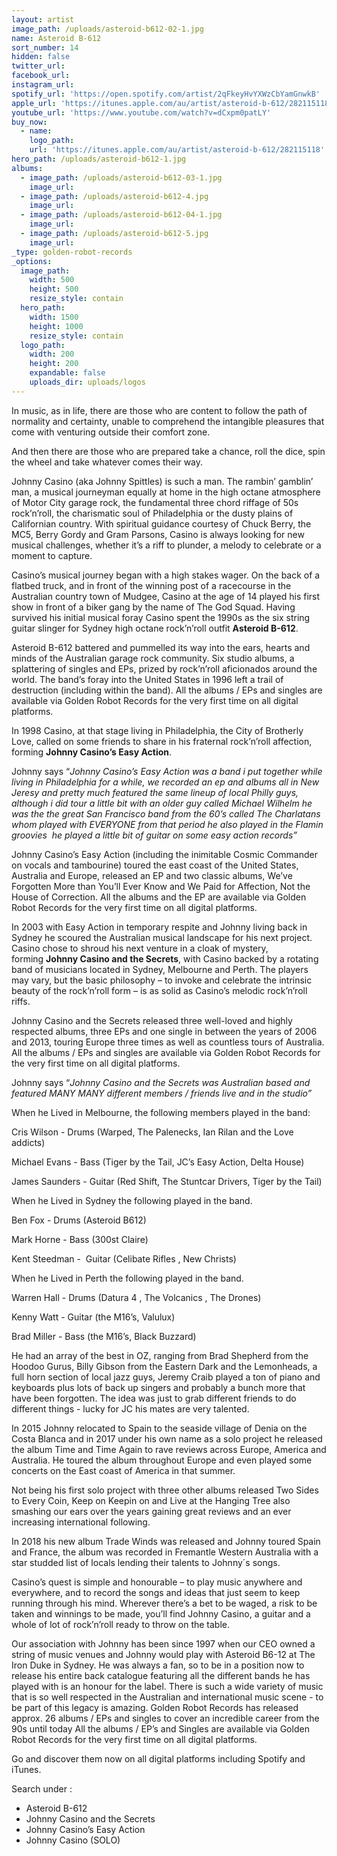 ```yaml
---
layout: artist
image_path: /uploads/asteroid-b612-02-1.jpg
name: Asteroid B-612
sort_number: 14
hidden: false
twitter_url:
facebook_url:
instagram_url:
spotify_url: 'https://open.spotify.com/artist/2qFkeyHvYXWzCbYamGnwkB'
apple_url: 'https://itunes.apple.com/au/artist/asteroid-b-612/282115118'
youtube_url: 'https://www.youtube.com/watch?v=dCxpm0patLY'
buy_now:
  - name:
    logo_path:
    url: 'https://itunes.apple.com/au/artist/asteroid-b-612/282115118'
hero_path: /uploads/asteroid-b612-1.jpg
albums:
  - image_path: /uploads/asteroid-b612-03-1.jpg
    image_url:
  - image_path: /uploads/asteroid-b612-4.jpg
    image_url:
  - image_path: /uploads/asteroid-b612-04-1.jpg
    image_url:
  - image_path: /uploads/asteroid-b612-5.jpg
    image_url:
_type: golden-robot-records
_options:
  image_path:
    width: 500
    height: 500
    resize_style: contain
  hero_path:
    width: 1500
    height: 1000
    resize_style: contain
  logo_path:
    width: 200
    height: 200
    expandable: false
    uploads_dir: uploads/logos
---
```


In music, as in life, there are those who are content to follow the path of normality and certainty, unable to comprehend the intangible pleasures that come with venturing outside their comfort zone.

And then there are those who are prepared take a chance, roll the dice, spin the wheel and take whatever comes their way.&nbsp;

Johnny Casino (aka Johnny Spittles) is such a man. The rambin’ gamblin’ man, a musical journeyman equally at home in the high octane atmosphere of Motor City garage rock, the fundamental three chord riffage of 50s rock’n’roll, the charismatic soul of Philadelphia or the dusty plains of Californian country. With spiritual guidance courtesy of Chuck Berry, the MC5, Berry Gordy and Gram Parsons, Casino is always looking for new musical challenges, whether it’s a riff to plunder, a melody to celebrate or a moment to capture.

Casino’s musical journey began with a high stakes wager. On the back of a flatbed truck, and in front of the winning post of a racecourse in the Australian country town of Mudgee, Casino at the age of 14 played his first show in front of a biker gang by the name of The God Squad. Having survived his initial musical foray Casino spent the 1990s as the six string guitar slinger for Sydney high octane rock’n’roll outfit&nbsp;**Asteroid B-612**.&nbsp;

Asteroid B-612 battered and pummelled its way into the ears, hearts and minds of the Australian garage rock community. Six studio albums, a splattering of singles and EPs, prized by rock’n’roll aficionados around the world. The band’s foray into the United States in 1996 left a trail of destruction (including within the band). All the albums / EPs and singles are available via Golden Robot Records for the very first time on all digital platforms.

In 1998 Casino, at that stage living in Philadelphia, the City of Brotherly Love, called on some friends to share in his fraternal rock’n’roll affection, forming&nbsp;**Johnny Casino’s Easy Action**.&nbsp;

Johnny says “*Johnny Casino’s Easy Action was a band i put together while living in Philadelphia for a while, we recorded an ep and albums all in New Jeresy and pretty much featured the same lineup of local Philly guys, although i did tour a little bit with an older guy called Michael Wilhelm he was the the great San Francisco band from the 60’s called The Charlatans whom played with EVERYONE from that period he also played in the Flamin groovies&nbsp; he played a little bit of guitar on some easy action records”*

Johnny Casino’s Easy Action (including the inimitable Cosmic Commander on vocals and tambourine) toured the east coast of the United States, Australia and Europe, released an EP and two classic albums, We’ve Forgotten More than You’ll Ever Know and We Paid for Affection, Not the House of Correction. All the albums and the EP are available via Golden Robot Records for the very first time on all digital platforms.

In 2003 with Easy Action in temporary respite and Johnny living back in Sydney he scoured the Australian musical landscape for his next project. Casino chose to shroud his next venture in a cloak of mystery, forming&nbsp;**Johnny Casino and the Secrets**, with Casino backed by a rotating band of musicians located in Sydney, Melbourne and Perth. The players may vary, but the basic philosophy – to invoke and celebrate the intrinsic beauty of the rock’n’roll form – is as solid as Casino’s melodic rock’n’roll riffs.

Johnny Casino and the Secrets released three well-loved and highly respected albums, three EPs and one single in between the years of 2006 and 2013, touring Europe three times as well as countless tours of Australia. All the albums / EPs and singles are available via Golden Robot Records for the very first time on all digital platforms.

Johnny says “*Johnny Casino and the Secrets was Australian based and featured MANY MANY different members / friends live and in the studio”*

When he Lived in Melbourne, the following members played in the band:

Cris Wilson - Drums (Warped, The Palenecks, Ian Rilan and the Love addicts)

Michael Evans - Bass (Tiger by the Tail, JC’s Easy Action, Delta House)

James Saunders - Guitar (Red Shift, The Stuntcar Drivers, Tiger by the Tail)

When he Lived in Sydney the following played in the band.

Ben Fox - Drums (Asteroid B612)

Mark Horne - Bass (300st Claire)

Kent Steedman -&nbsp; Guitar (Celibate Rifles , New Christs)

When he Lived in Perth the following played in the band.

Warren Hall - Drums (Datura 4 , The Volcanics , The Drones)

Kenny Watt - Guitar (the M16’s, Valulux)

Brad Miller - Bass (the M16’s, Black Buzzard)

He had an array of the best in OZ, ranging from Brad Shepherd from the Hoodoo Gurus, Billy Gibson from the Eastern Dark and the Lemonheads, a full horn section of local jazz guys, Jeremy Craib played a ton of piano and keyboards plus lots of back up singers and probably a bunch more that have been forgotten. The idea was just to grab different friends to do different things - lucky for JC his mates are very talented.

In 2015 Johnny relocated to Spain to the seaside village of Denia on the Costa Blanca and in 2017 under his own name as a solo project he released the album Time and Time Again to rave reviews across Europe, America and Australia. He toured the album throughout Europe and even played some concerts on the East coast of America in that summer.&nbsp;

Not being his first solo project with three other albums released Two Sides to Every Coin, Keep on Keepin on and Live at the Hanging Tree also smashing our ears over the years gaining great reviews and an ever increasing international following.&nbsp;

In 2018 his new album Trade Winds was released and Johnny toured Spain and France, the album was recorded in Fremantle Western Australia with a star studded list of locals lending their talents to Johnny&acute;s songs.

Casino’s quest is simple and honourable – to play music anywhere and everywhere, and to record the songs and ideas that just seem to keep running through his mind. Wherever there’s a bet to be waged, a risk to be taken and winnings to be made, you’ll find Johnny Casino, a guitar and a whole of lot of rock’n’roll ready to throw on the table.&nbsp;

Our association with Johnny has been since 1997 when our CEO owned a string of music venues and Johnny would play with Asteroid B6-12 at The Iron Duke in Sydney. He was always a fan, so to be in a position now to release his entire back catalogue featuring all the different bands he has played with is an honour for the label. There is such a wide variety of music that is so well respected in the Australian and international music scene - to be part of this legacy is amazing. Golden Robot Records has released approx. 26 albums / EPs and singles to cover an incredible career from the 90s until today All the albums / EP’s and Singles are available via Golden Robot Records for the very first time on all digital platforms.

Go and discover them now on all digital platforms including Spotify and iTunes.

Search under :

* Asteroid B-612
* Johnny Casino and the Secrets&nbsp;
* Johnny Casino’s Easy Action
* Johnny Casino (SOLO)